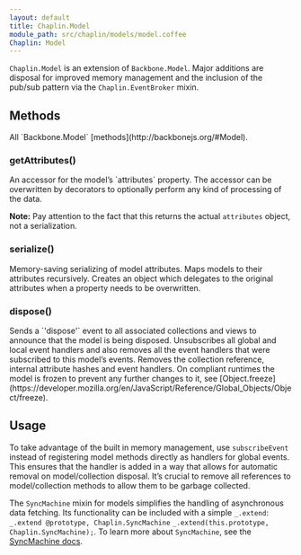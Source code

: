 ```yaml
---
layout: default
title: Chaplin.Model
module_path: src/chaplin/models/model.coffee
Chaplin: Model
---
```


`Chaplin.Model` is an extension of `Backbone.Model`. Major additions are disposal for improved memory management and the inclusion of the pub/sub pattern via the `Chaplin.EventBroker` mixin.

<h2 id="methods">Methods</h2>
All `Backbone.Model` [methods](http://backbonejs.org/#Model).

<h3 class="module-member" id="getAttributes">getAttributes()</h3>
An accessor for the model’s `attributes` property. The accessor can be overwritten by decorators to optionally perform any kind of processing of the data.

**Note:** Pay attention to the fact that this returns the actual `attributes` object, not a serialization.

<h3 class="module-member" id="serialize">serialize()</h3>
Memory-saving serializing of model attributes. Maps models to their attributes recursively. Creates an object which delegates to the original attributes when a property needs to be overwritten.

<h3 class="module-member" id="dispose">dispose()</h3>
Sends a `'dispose'` event to all associated collections and views to announce that the model is being disposed. Unsubscribes all global and local event handlers and also removes all the event handlers that were subscribed to this model’s events. Removes the collection reference, internal attribute hashes and event handlers. On compliant runtimes the model is frozen to prevent any further changes to it, see [Object.freeze](https://developer.mozilla.org/en/JavaScript/Reference/Global_Objects/Object/freeze).


## Usage
To take advantage of the built in memory management, use `subscribeEvent` instead of registering model methods directly as handlers for global events. This ensures that the handler is added in a way that allows for automatic removal on model/collection disposal. It’s crucial to remove all references to model/collection methods to allow them to be garbage collected.

The `SyncMachine` mixin for models simplifies the handling of asynchronous data fetching. Its functionality can be included with a simple `_.extend`: <span class="coffeescript">`_.extend @prototype, Chaplin.SyncMachine`</span> <span class="javascript">`_.extend(this.prototype, Chaplin.SyncMachine);`</span>. To learn more about `SyncMachine`, see the [SyncMachine docs](./chaplin.sync_machine.md).
